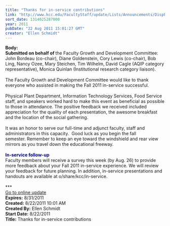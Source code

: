 ```yaml
---
title: "Thanks for in-service contributions"
link: "http://www.kcc.edu/FacultyStaff/update/Lists/Announcements/DispForm.aspx?ID=411"
sort_date: 1314025287000
year: 2011
pubDate: "22 Aug 2011 15:01:27 GMT"
creator: "Ellen Schmidt"
---
```


<div><b>Body:</b> <div class="ExternalClass19781D6A0D524298A96379B82442EF42">
<div><strong>Submitted on behalf of </strong>the Faculty Growth and Development Committee: John Bordeau (co-chair), Diane Goldenstein, Cory Lewis (co-chair), Bob Ling, Nancy Ozee, Mary Steichen, Tim Wilhelm, David Cagle (AQIP category representative), Monica Quinlan (Institutional research category liaison).</div>
<div> </div>
<div>The Faculty Growth and Development Committee would like to thank everyone who assisted in making the Fall 2011 in-service successful. </div>
<div><br />Physical Plant Department, Information Technology Services, Food Service staff, and speakers worked hard to make this event as beneficial as possible to those in attendance. The positive feedback we received included appreciation for the quality of each presentation, the awesome breakfast and the location of the social gathering.</div>
<div> </div>
<div>It was an honor to serve our full-time and adjunct faculty, staff and administrators in this capacity.  Good luck as you begin the fall semester. Remember to keep an eye toward the windshield and rear view mirrors as you travel down the educational freeway.</div>
<div> </div>
<div><strong><font color="#000080">In-service follow-up<br /></font></strong>Faculty members will receive a survey this week (by Aug. 26) to provide more feedback about your Fall 2011 in-service experience. We will review your feedback for future planning. In addition, in-service presentations and handouts are available at o/share/kcc/in-service.<br /></div>
<div> </div>
<div>***</div>
<div><a href="/FacultyStaff/update/Pages/dailyupdate.aspx">Go to online update</a></div></div></div>
<div><b>Expires:</b> 8/31/2011</div>
<div><b>Created:</b> 8/22/2011 10:01 AM</div>
<div><b>Created By:</b> Ellen Schmidt</div>
<div><b>Start Date:</b> 8/22/2011</div>
<div><b>Title:</b> Thanks for in-service contributions</div>
